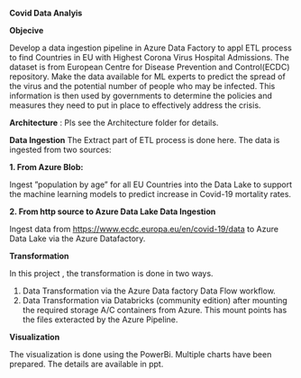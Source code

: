 **Covid Data Analyis**

**Objecive**

Develop a data ingestion pipeline in Azure Data Factory to appl ETL process to find Countries in EU with Highest Corona Virus Hospital Admissions. The dataset is from European Centre for Disease Prevention and Control(ECDC) repository. Make the data available for ML experts to predict the spread of the virus and the potential number of people who may be infected. This information is then used by governments to determine the policies and measures they need to put in place to effectively address the crisis.

**Architecture** : Pls see the Architecture folder for details.


**Data Ingestion**
The Extract part of ETL process is done here. The data is ingested from two sources:

**1. From Azure Blob:**

Ingest ”population by age” for all EU Countries into the Data Lake to support the machine learning models to predict increase in Covid-19 mortality rates.

**2. From http source to Azure Data Lake Data Ingestion**

Ingest data from https://www.ecdc.europa.eu/en/covid-19/data to Azure Data Lake via the Azure Datafactory.


**Transformation**

In this project , the transformation is done in two ways.
1. Data Transformation via the Azure Data factory Data Flow workflow.
2. Data Transformation via Databricks (community edition) after mounting the required storage A/C containers from Azure. This mount points has the files exteracted by the Azure Pipeline.

**Visualization**

The visualization is done using the PowerBi. Multiple charts have been prepared. The details are available in ppt.



